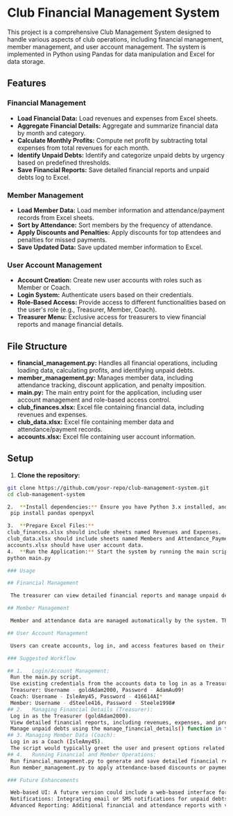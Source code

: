 # Club Financial Management System

This project is a comprehensive Club Management System designed to handle various aspects of club operations, including financial management, member management, and user account management. The system is implemented in Python using Pandas for data manipulation and Excel for data storage.

## Features

### Financial Management
- **Load Financial Data:** Load revenues and expenses from Excel sheets.
- **Aggregate Financial Details:** Aggregate and summarize financial data by month and category.
- **Calculate Monthly Profits:** Compute net profit by subtracting total expenses from total revenues for each month.
- **Identify Unpaid Debts:** Identify and categorize unpaid debts by urgency based on predefined thresholds.
- **Save Financial Reports:** Save detailed financial reports and unpaid debts log to Excel.

### Member Management
- **Load Member Data:** Load member information and attendance/payment records from Excel sheets.
- **Sort by Attendance:** Sort members by the frequency of attendance.
- **Apply Discounts and Penalties:** Apply discounts for top attendees and penalties for missed payments.
- **Save Updated Data:** Save updated member information to Excel.

### User Account Management
- **Account Creation:** Create new user accounts with roles such as Member or Coach.
- **Login System:** Authenticate users based on their credentials.
- **Role-Based Access:** Provide access to different functionalities based on the user's role (e.g., Treasurer, Member, Coach).
- **Treasurer Menu:** Exclusive access for treasurers to view financial reports and manage financial details.

## File Structure

- **financial_management.py:** Handles all financial operations, including loading data, calculating profits, and identifying unpaid debts.
- **member_management.py:** Manages member data, including attendance tracking, discount application, and penalty imposition.
- **main.py:** The main entry point for the application, including user account management and role-based access control.
- **club_finances.xlsx:** Excel file containing financial data, including revenues and expenses.
- **club_data.xlsx:** Excel file containing member data and attendance/payment records.
- **accounts.xlsx:** Excel file containing user account information.

## Setup

1. 	**Clone the repository:**
   ```bash
   git clone https://github.com/your-repo/club-management-system.git
   cd club-management-system
   
2.	**Install dependencies:** Ensure you have Python 3.x installed, and install the necessary packages:
	pip install pandas openpyxl

3. 	**Prepare Excel Files:**
   club_finances.xlsx should include sheets named Revenues and Expenses.
   club_data.xlsx should include sheets named Members and Attendance_Payments.
   accounts.xlsx should have user account data.
4.	**Run the Application:** Start the system by running the main script:
   python main.py

### Usage

## Financial Management

	The treasurer can view detailed financial reports and manage unpaid debts through the treasurer menu in the application.

## Member Management

	Member and attendance data are managed automatically by the system. The system applies discounts and penalties based on attendance and payment records.

## User Account Management

	Users can create accounts, log in, and access features based on their role (Member, Coach, or Treasurer).

### Suggested Workflow

## 1.	Login/Account Management:
	Run the main.py script.
	Use existing credentials from the accounts data to log in as a Treasurer, Coach, or Member. For example:
	Treasurer: Username - goldAdam2000, Password - AdamAu09!
	Coach: Username - IsleAmy45, Password - 416614AI*
	Member: Username - dSteele416, Password - Steele1998#
## 2.	Managing Financial Details (Treasurer):
	Log in as the Treasurer (goldAdam2000).
	View detailed financial reports, including revenues, expenses, and profits.
	Manage unpaid debts using the manage_financial_details() function in the financial_management.py.
## 3. Managing Member Data (Coach):
	Log in as a Coach (IsleAmy45).
	The script would typically greet the user and present options related to member management (e.g., applying discounts based on attendance).
## 4.	Running Financial and Member Operations:
	Run financial_management.py to generate and save detailed financial reports to club_finances.xlsx.
	Run member_management.py to apply attendance-based discounts or payment penalties, saving updates to club_data.xlsx.

### Future Enhancements

	Web-based UI: A future version could include a web-based interface for easier access and management.
	Notifications: Integrating email or SMS notifications for unpaid debts or upcoming events.
	Advanced Reporting: Additional financial and attendance reports with visualizations.
